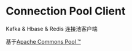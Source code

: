 Connection Pool Client
==============================
  Kafka &amp; Hbase &amp; Redis 连接池客户端
  
  基于[Apache Commons Pool ™](http://commons.apache.org/proper/commons-pool/)

